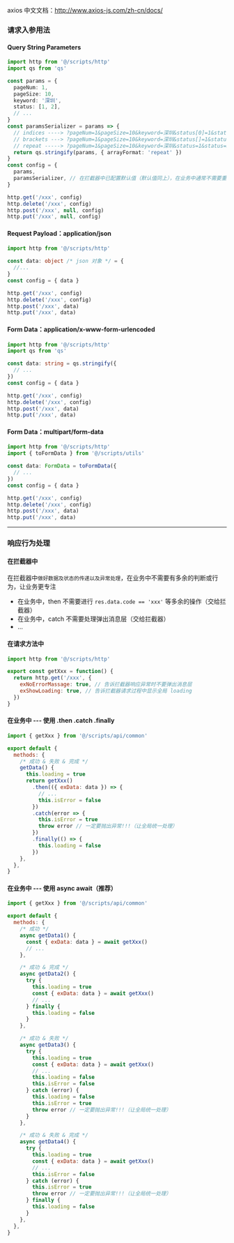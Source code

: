 axios 中文文档：<a href="http://www.axios-js.com/zh-cn/docs/" target="_blank">http://www.axios-js.com/zh-cn/docs/</a>

### 请求入参用法

#### Query String Parameters

```ts
import http from '@/scripts/http'
import qs from 'qs'

const params = {
  pageNum: 1,
  pageSize: 10,
  keyword: '深圳',
  status: [1, 2],
  // ...
}
const paramsSerializer = params => {
  // indices ----> ?pageNum=1&pageSize=10&keyword=深圳&status[0]=1&status[1]=2
  // brackets ---> ?pageNum=1&pageSize=10&keyword=深圳&status[]=1&status[]=2
  // repeat -----> ?pageNum=1&pageSize=10&keyword=深圳&status=1&status=2
  return qs.stringify(params, { arrayFormat: 'repeat' })
}
const config = {
  params,
  paramsSerializer, // 在拦截器中已配置默认值（默认值同上），在业务中通常不需要重写
}

http.get('/xxx', config)
http.delete('/xxx', config)
http.post('/xxx', null, config)
http.put('/xxx', null, config)
```

#### Request Payload：application/json

```ts
import http from '@/scripts/http'

const data: object /* json 对象 */ = {
  //...
}
const config = { data }

http.get('/xxx', config)
http.delete('/xxx', config)
http.post('/xxx', data)
http.put('/xxx', data)
```

#### Form Data：application/x-www-form-urlencoded

```ts
import http from '@/scripts/http'
import qs from 'qs'

const data: string = qs.stringify({
  // ...
})
const config = { data }

http.get('/xxx', config)
http.delete('/xxx', config)
http.post('/xxx', data)
http.put('/xxx', data)
```

#### Form Data：multipart/form-data

```ts
import http from '@/scripts/http'
import { toFormData } from '@/scripts/utils'

const data: FormData = toFormData({
  // ...
})
const config = { data }

http.get('/xxx', config)
http.delete('/xxx', config)
http.post('/xxx', data)
http.put('/xxx', data)
```

---

### 响应行为处理

#### 在拦截器中

在拦截器中`做好数据及状态的传递以及异常处理`，在业务中不需要有多余的判断或行为，让业务更专注

- 在业务中，then 不需要进行 `res.data.code == 'xxx'` 等多余的操作（交给拦截器）
- 在业务中，catch 不需要处理弹出消息层（交给拦截器）
- ...

#### 在请求方法中

```js
import http from '@/scripts/http'

export const getXxx = function() {
  return http.get('/xxx', {
    exNoErrorMassage: true, // 告诉拦截器响应异常时不要弹出消息层
    exShowLoading: true, // 告诉拦截器请求过程中显示全局 loading
  })
}
```

#### 在业务中 --- 使用 .then .catch .finally

```js
import { getXxx } from '@/scripts/api/common'

export default {
  methods: {
    /* 成功 & 失败 & 完成 */
    getData() {
      this.loading = true
      return getXxx()
        .then(({ exData: data }) => {
          // ...
          this.isError = false
        })
        .catch(error => {
          this.isError = true
          throw error // 一定要抛出异常!!!（让全局统一处理）
        })
        .finally(() => {
          this.loading = false
        })
    },
  },
}
```

#### 在业务中 --- 使用 async await（推荐）

```js
import { getXxx } from '@/scripts/api/common'

export default {
  methods: {
    /* 成功 */
    async getData1() {
      const { exData: data } = await getXxx()
      // ...
    },

    /* 成功 & 完成 */
    async getData2() {
      try {
        this.loading = true
        const { exData: data } = await getXxx()
        // ...
      } finally {
        this.loading = false
      }
    },

    /* 成功 & 失败 */
    async getData3() {
      try {
        this.loading = true
        const { exData: data } = await getXxx()
        // ...
        this.loading = false
        this.isError = false
      } catch (error) {
        this.loading = false
        this.isError = true
        throw error // 一定要抛出异常!!!（让全局统一处理）
      }
    },

    /* 成功 & 失败 & 完成 */
    async getData4() {
      try {
        this.loading = true
        const { exData: data } = await getXxx()
        // ...
        this.isError = false
      } catch (error) {
        this.isError = true
        throw error // 一定要抛出异常!!!（让全局统一处理）
      } finally {
        this.loading = false
      }
    },
  },
}
```
